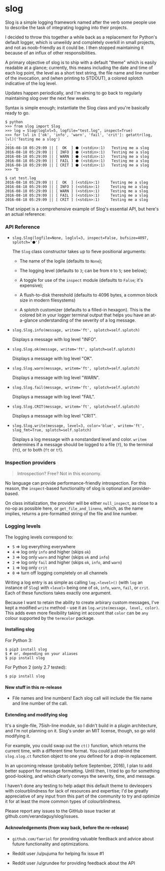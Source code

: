 # slog

Slog is a simple logging framework named after the verb some people use to
describe the task of integrating logging into their projects.

I decided to throw this together a while back as a replacement for Python's
default logger, which is unweildy and completely overkill in small projects, and
not as noob-friendly as it could be. I then stopped maintaining it because of an
influx of other responsibilities.

A primary objective of slog is to ship with a default "theme" which is easily
readable at a glance; currently, this means including the date and time of each
log point, the level as a short text string, the file name and line number of
the invocation, and (when printing to STDOUT), a colored splotch indicative of
the log level.

Updates happen periodically, and I'm aiming to go back to regularly maintaining
slog over the next few weeks.

Syntax is simple enough; instantiate the Slog class and you're basically
ready to go.

	$ python
    >>> from slog import Slog
    >>> log = Slog(loglvl=5, logfile="test.log", inspect=True)
    >>> for lvl in ['ok', 'info', 'warn', 'fail', 'crit']: getattr(log, lvl)('Testing me a slog')
    ...
    2016-08-18 05:29:09 || [  OK  ] ⬢ (<stdin>:1) 	Testing me a slog
    2016-08-18 05:29:09 || [ INFO ] ⬢ (<stdin>:1) 	Testing me a slog
    2016-08-18 05:29:09 || [ WARN ] ⬢ (<stdin>:1) 	Testing me a slog
    2016-08-18 05:29:09 || [ FAIL ] ⬢ (<stdin>:1) 	Testing me a slog
    2016-08-18 05:29:09 || [ CRIT ] ⬢ (<stdin>:1) 	Testing me a slog
    >>> ^D
	
    $ cat test.log
    2016-08-18 05:29:09 || [  OK  ] (<stdin>:1) 	Testing me a slog
    2016-08-18 05:29:09 || [ INFO ] (<stdin>:1) 	Testing me a slog
    2016-08-18 05:29:09 || [ WARN ] (<stdin>:1) 	Testing me a slog
    2016-08-18 05:29:09 || [ FAIL ] (<stdin>:1) 	Testing me a slog
    2016-08-18 05:29:09 || [ CRIT ] (<stdin>:1) 	Testing me a slog

That snippet is a comprehensive example of Slog's essential API, but here's an
actual reference:

### API Reference

- `slog.Slog(logfile=None, loglvl=3, inspect=False, bufsize=4097, splotch='⬢')`

  The `Slog` class constructor takes up to fieve positional arguments:
  - The name of the logile (defaults to `None`);
  
  - The logging level (defaults to `3`; can be from `0` to `5`; see below);
  
  - A toggle for use of the `inspect` module (defaults to `False`; it's expensive);

  - A flush-to-disk thereshold (defaults to 4096 bytes, a common block size in
  	modern filesystems)
  
  - A splotch customizer (defaults to a filled-in hexagon). This is the colored
  	bit in your logger terminal output that helps you have an at-a-glance
  	understanding of the severity of a log message.

- `slog.Slog.info(message, writem='ft', splotch=self.splotch)`
 
  Displays a message with log level "INFO".

- `slog.Slog.ok(message, writem='ft', splotch=self.splotch)`

  Displays a message with log level "OK".

- `slog.Slog.warn(message, writem='ft', splotch=self.splotch)`

  Displays a message with log level "WARN".

- `slog.Slog.fail(message, writem='ft', splotch=self.splotch)`

  Displays a message with log level "FAIL".

- `slog.Slog.CRIT(message, writem='ft', splotch=self.splotch)`

  Displays a message with log level "CRIT".

- `slog.Slog.write(message, level=3, color='blue', writem='ft', slog_fmt=True, splotch=self.splotch)`

  Displays a log message with a nonstandard level and color. `writem` determines
  if a message should be logged to a file (`f`), to the terminal (`ft`), or to
  both (`ft` or `tf`).

### Inspection providers

> Introspection? Free? Not in this economy.

No language can provide performance-friendly introspection. For this reason,
the `inspect`-based functionality of slog is optional and provider-based.

On class initialization, the provider will be either `null_inspect`, as close to
a no-op as possible here, or `get_file_and_lineno`, which, as the name implies,
returns a pre-formatted string of the file and line number.

### Logging levels

The logging levels correspond to:

-  `5` => log everything everywhere
-  `4` => log only `info` and higher (skips `ok`)
-  `3` => log only `warn` and higher (skips `ok` and `info`)
-  `2` => log only `fail` and higher (skips `ok`, `info`, and
   `warn`)
-  `1` => log only `crit`
-  `0` => turn off logging completely on all channels

Writing a log entry is as simple as calling `log.<level>()` (with
`log` an instance of `Slog`) with `<level>` being one of
`ok`, `info`, `warn`, `fail`, or `crit`. Each of these
functions takes exactly one argument.

Because I want to retain the ability to create arbirary custom messages,
I've kept a modified `write` method - use it as `log.write(message, level, color)`.
This adds even more flexibility taking int account that `color` can be `any` colour
supported by the `termcolor` package.

#### Installing slog

For Python 3:

    $ pip3 install slog
    $ # or, depending on your aliases
    $ pip install slog

For Python 2 (only 2.7 tested):

	$ pip install slog

#### New stuff in this re-release

- File names and line numbers! Each slog call will include the file name and
  line number of the call.

#### Extending and modifying slog

It's a single-file, 75ish-line module, so I didn't build in a plugin
architecture, and I'm not planning on it. Slog's under an MIT license, though,
so go wild modifying it.

For example, you could swap out the `ct()` function, which returns the current
time, with a different time format. You could just rebind the `slog.slog.ct`
function object to one you defined for a drop-in replacement.

In an upcoming release (probably before September, 2016), I plan to add better
support for message formatting. Until then, I tried to go for something
good-looking, and which clearly conveys the severity, time, and message.

I haven't done any testing to help adapt this default theme to devleopers with
colourblindness for lack of resources and expertise; I'd be greatly appreciative 
of any input from this part of the community to try and optimize it for at least 
the more common types of colourblindness.

Please report any issues to the GitHub issue tracker at
github.com/verandaguy/slog/issues.

#### Acknowledgements (from way back, before the re-release)

- `github.com/faeriol` for providing valuable feedback and advice about future
  functionality and optimizations.

-  Reddit user /u/pujuma for helping fix issue #1

-  Reddit user /u/grundee for providing feedback about the API
